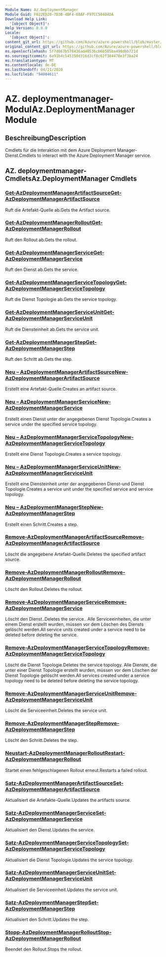 ```yaml
---
Module Name: Az.DeploymentManager
Module Guid: F022ED20-7D3B-4BF4-88AF-F97CC50484DA
Download Help Link:
  '[object Object]': 
Help Version: 0.9.0
Locale:
  '[object Object]': 
content_git_url: https://github.com/Azure/azure-powershell/blob/master/src/DeploymentManager/DeploymentManager/help/Az.DeploymentManager.md
original_content_git_url: https://github.com/Azure/azure-powershell/blob/master/src/DeploymentManager/DeploymentManager/help/Az.DeploymentManager.md
ms.openlocfilehash: 5f7d067b578436ad40536cb6b505ba490dbb721d
ms.sourcegitcommit: 6a91b4c545350d316d3cf8c62f384478e3f3ba24
ms.translationtype: MT
ms.contentlocale: de-DE
ms.lasthandoff: 04/21/2020
ms.locfileid: "94004611"
---
```

# <span data-ttu-id="82d11-101">AZ. deploymentmanager-Modul</span><span class="sxs-lookup"><span data-stu-id="82d11-101">Az.DeploymentManager Module</span></span>
## <span data-ttu-id="82d11-102">Beschreibung</span><span class="sxs-lookup"><span data-stu-id="82d11-102">Description</span></span>
<span data-ttu-id="82d11-103">Cmdlets für die Interaktion mit dem Azure Deployment Manager-Dienst.</span><span class="sxs-lookup"><span data-stu-id="82d11-103">Cmdlets to interact with the Azure Deployment Manager service.</span></span>

## <span data-ttu-id="82d11-104">AZ. deploymentmanager-Cmdlets</span><span class="sxs-lookup"><span data-stu-id="82d11-104">Az.DeploymentManager Cmdlets</span></span>
### [<span data-ttu-id="82d11-105">Get-AzDeploymentManagerArtifactSource</span><span class="sxs-lookup"><span data-stu-id="82d11-105">Get-AzDeploymentManagerArtifactSource</span></span>](Get-AzDeploymentManagerArtifactSource.md)
<span data-ttu-id="82d11-106">Ruft die Artefakt-Quelle ab.</span><span class="sxs-lookup"><span data-stu-id="82d11-106">Gets the Artifact source.</span></span>

### [<span data-ttu-id="82d11-107">Get-AzDeploymentManagerRollout</span><span class="sxs-lookup"><span data-stu-id="82d11-107">Get-AzDeploymentManagerRollout</span></span>](Get-AzDeploymentManagerRollout.md)
<span data-ttu-id="82d11-108">Ruft den Rollout ab.</span><span class="sxs-lookup"><span data-stu-id="82d11-108">Gets the rollout.</span></span>

### [<span data-ttu-id="82d11-109">Get-AzDeploymentManagerService</span><span class="sxs-lookup"><span data-stu-id="82d11-109">Get-AzDeploymentManagerService</span></span>](Get-AzDeploymentManagerService.md)
<span data-ttu-id="82d11-110">Ruft den Dienst ab.</span><span class="sxs-lookup"><span data-stu-id="82d11-110">Gets the service.</span></span>

### [<span data-ttu-id="82d11-111">Get-AzDeploymentManagerServiceTopology</span><span class="sxs-lookup"><span data-stu-id="82d11-111">Get-AzDeploymentManagerServiceTopology</span></span>](Get-AzDeploymentManagerServiceTopology.md)
<span data-ttu-id="82d11-112">Ruft die Dienst Topologie ab.</span><span class="sxs-lookup"><span data-stu-id="82d11-112">Gets the service topology.</span></span>

### [<span data-ttu-id="82d11-113">Get-AzDeploymentManagerServiceUnit</span><span class="sxs-lookup"><span data-stu-id="82d11-113">Get-AzDeploymentManagerServiceUnit</span></span>](Get-AzDeploymentManagerServiceUnit.md)
<span data-ttu-id="82d11-114">Ruft die Diensteinheit ab.</span><span class="sxs-lookup"><span data-stu-id="82d11-114">Gets the service unit.</span></span>

### [<span data-ttu-id="82d11-115">Get-AzDeploymentManagerStep</span><span class="sxs-lookup"><span data-stu-id="82d11-115">Get-AzDeploymentManagerStep</span></span>](Get-AzDeploymentManagerStep.md)
<span data-ttu-id="82d11-116">Ruft den Schritt ab.</span><span class="sxs-lookup"><span data-stu-id="82d11-116">Gets the step.</span></span>

### [<span data-ttu-id="82d11-117">Neu – AzDeploymentManagerArtifactSource</span><span class="sxs-lookup"><span data-stu-id="82d11-117">New-AzDeploymentManagerArtifactSource</span></span>](New-AzDeploymentManagerArtifactSource.md)
<span data-ttu-id="82d11-118">Erstellt eine Artefakt-Quelle.</span><span class="sxs-lookup"><span data-stu-id="82d11-118">Creates an artifact source.</span></span>

### [<span data-ttu-id="82d11-119">Neu – AzDeploymentManagerService</span><span class="sxs-lookup"><span data-stu-id="82d11-119">New-AzDeploymentManagerService</span></span>](New-AzDeploymentManagerService.md)
<span data-ttu-id="82d11-120">Erstellt einen Dienst unter der angegebenen Dienst Topologie.</span><span class="sxs-lookup"><span data-stu-id="82d11-120">Creates a service under the specified service topology.</span></span>

### [<span data-ttu-id="82d11-121">Neu – AzDeploymentManagerServiceTopology</span><span class="sxs-lookup"><span data-stu-id="82d11-121">New-AzDeploymentManagerServiceTopology</span></span>](New-AzDeploymentManagerServiceTopology.md)
<span data-ttu-id="82d11-122">Erstellt eine Dienst Topologie.</span><span class="sxs-lookup"><span data-stu-id="82d11-122">Creates a service topology.</span></span>

### [<span data-ttu-id="82d11-123">Neu – AzDeploymentManagerServiceUnit</span><span class="sxs-lookup"><span data-stu-id="82d11-123">New-AzDeploymentManagerServiceUnit</span></span>](New-AzDeploymentManagerServiceUnit.md)
<span data-ttu-id="82d11-124">Erstellt eine Diensteinheit unter der angegebenen Dienst-und Dienst Topologie.</span><span class="sxs-lookup"><span data-stu-id="82d11-124">Creates a service unit under the specified service and service topology.</span></span>

### [<span data-ttu-id="82d11-125">Neu – AzDeploymentManagerStep</span><span class="sxs-lookup"><span data-stu-id="82d11-125">New-AzDeploymentManagerStep</span></span>](New-AzDeploymentManagerStep.md)
<span data-ttu-id="82d11-126">Erstellt einen Schritt.</span><span class="sxs-lookup"><span data-stu-id="82d11-126">Creates a step.</span></span>

### [<span data-ttu-id="82d11-127">Remove-AzDeploymentManagerArtifactSource</span><span class="sxs-lookup"><span data-stu-id="82d11-127">Remove-AzDeploymentManagerArtifactSource</span></span>](Remove-AzDeploymentManagerArtifactSource.md)
<span data-ttu-id="82d11-128">Löscht die angegebene Artefakt-Quelle.</span><span class="sxs-lookup"><span data-stu-id="82d11-128">Deletes the specified artifact source.</span></span>

### [<span data-ttu-id="82d11-129">Remove-AzDeploymentManagerRollout</span><span class="sxs-lookup"><span data-stu-id="82d11-129">Remove-AzDeploymentManagerRollout</span></span>](Remove-AzDeploymentManagerRollout.md)
<span data-ttu-id="82d11-130">Löscht den Rollout.</span><span class="sxs-lookup"><span data-stu-id="82d11-130">Deletes the rollout.</span></span>

### [<span data-ttu-id="82d11-131">Remove-AzDeploymentManagerService</span><span class="sxs-lookup"><span data-stu-id="82d11-131">Remove-AzDeploymentManagerService</span></span>](Remove-AzDeploymentManagerService.md)
<span data-ttu-id="82d11-132">Löscht den Dienst..</span><span class="sxs-lookup"><span data-stu-id="82d11-132">Deletes the service..</span></span> <span data-ttu-id="82d11-133">Alle Serviceeinheiten, die unter einem Dienst erstellt wurden, müssen vor dem Löschen des Diensts gelöscht werden.</span><span class="sxs-lookup"><span data-stu-id="82d11-133">All service units created under a service need to be deleted before deleting the service.</span></span>

### [<span data-ttu-id="82d11-134">Remove-AzDeploymentManagerServiceTopology</span><span class="sxs-lookup"><span data-stu-id="82d11-134">Remove-AzDeploymentManagerServiceTopology</span></span>](Remove-AzDeploymentManagerServiceTopology.md)
<span data-ttu-id="82d11-135">Löscht die Dienst Topologie.</span><span class="sxs-lookup"><span data-stu-id="82d11-135">Deletes the service topology.</span></span> <span data-ttu-id="82d11-136">Alle Dienste, die unter einer Dienst Topologie erstellt wurden, müssen vor dem Löschen der Dienst Topologie gelöscht werden.</span><span class="sxs-lookup"><span data-stu-id="82d11-136">All services created under a service topology need to be deleted before deleting the service topology.</span></span>

### [<span data-ttu-id="82d11-137">Remove-AzDeploymentManagerServiceUnit</span><span class="sxs-lookup"><span data-stu-id="82d11-137">Remove-AzDeploymentManagerServiceUnit</span></span>](Remove-AzDeploymentManagerServiceUnit.md)
<span data-ttu-id="82d11-138">Löscht die Serviceeinheit.</span><span class="sxs-lookup"><span data-stu-id="82d11-138">Deletes the service unit.</span></span>

### [<span data-ttu-id="82d11-139">Remove-AzDeploymentManagerStep</span><span class="sxs-lookup"><span data-stu-id="82d11-139">Remove-AzDeploymentManagerStep</span></span>](Remove-AzDeploymentManagerStep.md)
<span data-ttu-id="82d11-140">Löscht den Schritt.</span><span class="sxs-lookup"><span data-stu-id="82d11-140">Deletes the step.</span></span>

### [<span data-ttu-id="82d11-141">Neustart-AzDeploymentManagerRollout</span><span class="sxs-lookup"><span data-stu-id="82d11-141">Restart-AzDeploymentManagerRollout</span></span>](Restart-AzDeploymentManagerRollout.md)
<span data-ttu-id="82d11-142">Startet einen fehlgeschlagenen Rollout erneut.</span><span class="sxs-lookup"><span data-stu-id="82d11-142">Restarts a failed rollout.</span></span>

### [<span data-ttu-id="82d11-143">Satz-AzDeploymentManagerArtifactSource</span><span class="sxs-lookup"><span data-stu-id="82d11-143">Set-AzDeploymentManagerArtifactSource</span></span>](Set-AzDeploymentManagerArtifactSource.md)
<span data-ttu-id="82d11-144">Aktualisiert die Artefakte-Quelle.</span><span class="sxs-lookup"><span data-stu-id="82d11-144">Updates the artifacts source.</span></span>

### [<span data-ttu-id="82d11-145">Satz-AzDeploymentManagerService</span><span class="sxs-lookup"><span data-stu-id="82d11-145">Set-AzDeploymentManagerService</span></span>](Set-AzDeploymentManagerService.md)
<span data-ttu-id="82d11-146">Aktualisiert den Dienst.</span><span class="sxs-lookup"><span data-stu-id="82d11-146">Updates the service.</span></span>

### [<span data-ttu-id="82d11-147">Satz-AzDeploymentManagerServiceTopology</span><span class="sxs-lookup"><span data-stu-id="82d11-147">Set-AzDeploymentManagerServiceTopology</span></span>](Set-AzDeploymentManagerServiceTopology.md)
<span data-ttu-id="82d11-148">Aktualisiert die Dienst Topologie.</span><span class="sxs-lookup"><span data-stu-id="82d11-148">Updates the service topology.</span></span>

### [<span data-ttu-id="82d11-149">Satz-AzDeploymentManagerServiceUnit</span><span class="sxs-lookup"><span data-stu-id="82d11-149">Set-AzDeploymentManagerServiceUnit</span></span>](Set-AzDeploymentManagerServiceUnit.md)
<span data-ttu-id="82d11-150">Aktualisiert die Serviceeinheit.</span><span class="sxs-lookup"><span data-stu-id="82d11-150">Updates the service unit.</span></span>

### [<span data-ttu-id="82d11-151">Satz-AzDeploymentManagerStep</span><span class="sxs-lookup"><span data-stu-id="82d11-151">Set-AzDeploymentManagerStep</span></span>](Set-AzDeploymentManagerStep.md)
<span data-ttu-id="82d11-152">Aktualisiert den Schritt.</span><span class="sxs-lookup"><span data-stu-id="82d11-152">Updates the step.</span></span>

### [<span data-ttu-id="82d11-153">Stopp-AzDeploymentManagerRollout</span><span class="sxs-lookup"><span data-stu-id="82d11-153">Stop-AzDeploymentManagerRollout</span></span>](Stop-AzDeploymentManagerRollout.md)
<span data-ttu-id="82d11-154">Beendet den Rollout.</span><span class="sxs-lookup"><span data-stu-id="82d11-154">Stops the rollout.</span></span>

